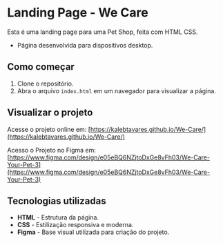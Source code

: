 # Landing Page - We Care

Esta é uma landing page para uma Pet Shop, feita com HTML CSS.
 - Página desenvolvida para dispositivos desktop.

## Como começar

1. Clone o repositório.
2. Abra o arquivo `index.html` em um navegador para visualizar a página.

## Visualizar o projeto

Acesse o projeto online em: [https://kalebtavares.github.io/We-Care/](https://kalebtavares.github.io/We-Care/)

Acesso o Projeto no Figma em: [https://www.figma.com/design/e05eBQ6NZjtoDxGe8vFh03/We-Care-Your-Pet-3](https://www.figma.com/design/e05eBQ6NZjtoDxGe8vFh03/We-Care-Your-Pet-3)

## Tecnologias utilizadas

- **HTML** - Estrutura da página.
- **CSS** - Estilização responsiva e moderna.
- **Figma** - Base visual utilizada para criação do projeto.
  

